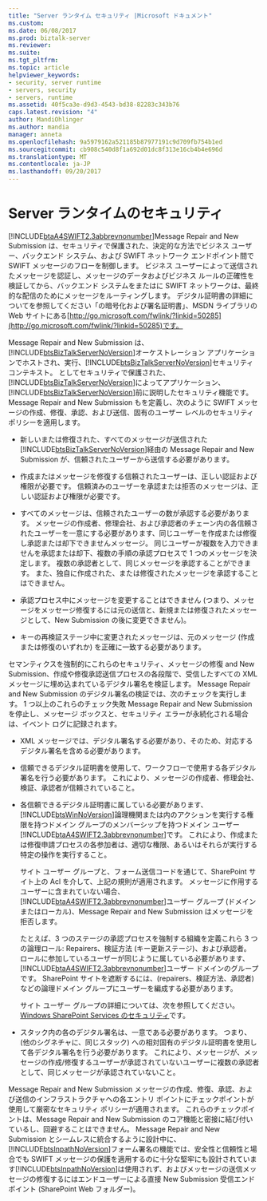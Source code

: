 ```yaml
---
title: "Server ランタイム セキュリティ |Microsoft ドキュメント"
ms.custom: 
ms.date: 06/08/2017
ms.prod: biztalk-server
ms.reviewer: 
ms.suite: 
ms.tgt_pltfrm: 
ms.topic: article
helpviewer_keywords:
- security, server runtime
- servers, security
- servers, runtime
ms.assetid: 40f5ca3e-d9d3-4543-bd38-82283c343b76
caps.latest.revision: "4"
author: MandiOhlinger
ms.author: mandia
manager: anneta
ms.openlocfilehash: 9a5979162a521185b87977191c9d709fb754b1ed
ms.sourcegitcommit: cb908c540d8f1a692d01dc8f313e16cb4b4e696d
ms.translationtype: MT
ms.contentlocale: ja-JP
ms.lasthandoff: 09/20/2017
---
```

# <a name="server-runtime-security"></a>Server ランタイムのセキュリティ
[!INCLUDE[btaA4SWIFT2.3abbrevnonumber](../../includes/btaa4swift2-3abbrevnonumber-md.md)]Message Repair and New Submission は、セキュリティで保護された、決定的な方法でビジネス ユーザー、バックエンド システム、および SWIFT ネットワーク エンドポイント間で SWIFT メッセージのフローを制御します。 ビジネス ユーザーによって送信されたメッセージを認証し、メッセージのデータおよびビジネス ルールの正確性を検証してから、バックエンド システムをまたはに SWIFT ネットワークは、最終的な配信のためにメッセージをルーティングします。 デジタル証明書の詳細についてを参照してください「の暗号化および署名証明書」、MSDN ライブラリの Web サイトにある[http://go.microsoft.com/fwlink/?linkid=50285](http://go.microsoft.com/fwlink/?linkid=50285)です。  
  
 Message Repair and New Submission は、[!INCLUDE[btsBizTalkServerNoVersion](../../includes/btsbiztalkservernoversion-md.md)]オーケストレーション アプリケーションでホストされ、実行、[!INCLUDE[btsBizTalkServerNoVersion](../../includes/btsbiztalkservernoversion-md.md)]セキュリティ コンテキスト。 としてセキュリティで保護された、[!INCLUDE[btsBizTalkServerNoVersion](../../includes/btsbiztalkservernoversion-md.md)]によってアプリケーション、[!INCLUDE[btsBizTalkServerNoVersion](../../includes/btsbiztalkservernoversion-md.md)]前に説明したセキュリティ機能です。 Message Repair and New Submission もを定義し、次のように SWIFT メッセージの作成、修復、承認、および送信、固有のユーザー レベルのセキュリティ ポリシーを適用します。  
  
-   新しいまたは修復された、すべてのメッセージが送信された[!INCLUDE[btsBizTalkServerNoVersion](../../includes/btsbiztalkservernoversion-md.md)]経由の Message Repair and New Submission が、信頼されたユーザーから送信する必要があります。  
  
-   作成またはメッセージを修復する信頼されたユーザーは、正しい認証および権限が必要です。 信頼済みのユーザーを承認または拒否のメッセージは、正しい認証および権限が必要です。  
  
-   すべてのメッセージは、信頼されたユーザーの数が承認する必要があります。 メッセージの作成者、修理会社、および承認者のチェーン内の各信頼されたユーザーを一意にする必要があります、同じユーザーを作成または修復し承認または却下できませんメッセージ。 同じユーザーが複数を入力できませんを承認または却下、複数の手順の承認プロセスで 1 つのメッセージを決定します。 複数の承認者として、同じメッセージを承認することができます。 また、独自に作成された、または修復されたメッセージを承認することはできません。  
  
-   承認プロセス中にメッセージを変更することはできません (つまり、メッセージをメッセージ修復するには元の送信と、新規または修復されたメッセージとして、New Submission の後に変更できません)。  
  
-   キーの再検証ステージ中に変更されたメッセージは、元のメッセージ (作成または修復のいずれか) を正確に一致する必要があります。  
  
 セマンティクスを強制的にこれらのセキュリティ、メッセージの修復 and New Submission、作成や修復承認送信プロセスの各段階で、受信したすべての XML メッセージに埋め込まれているデジタル署名を検証します。 Message Repair and New Submission のデジタル署名の検証では、次のチェックを実行します。 1 つ以上のこれらのチェック失敗 Message Repair and New Submission を停止し、メッセージ ボックスと、セキュリティ エラーが永続化される場合は、イベント ログに記録されます。  
  
-   XML メッセージでは、デジタル署名する必要があり、そのため、対応するデジタル署名を含める必要があります。  
  
-   信頼できるデジタル証明書を使用して、ワークフローで使用する各デジタル署名を行う必要があります。 これにより、メッセージの作成者、修理会社、検証、承認者が信頼されていること。  
  
-   各信頼できるデジタル証明書に属している必要があります、[!INCLUDE[btsWinNoVersion](../../includes/btswinnoversion-md.md)]論理機関または内のアクションを実行する権限を持つドメイン グループのメンバーシップを持つドメイン ユーザー[!INCLUDE[btaA4SWIFT2.3abbrevnonumber](../../includes/btaa4swift2-3abbrevnonumber-md.md)]です。 これにより、作成または修復申請プロセスの各参加者は、適切な権限、あるいはそれらが実行する特定の操作を実行すること。  
  
     サイト ユーザー グループと、フォーム送信コードを通じて、SharePoint サイト上の Acl を介して、上記の規則が適用されます。 メッセージに作用するユーザーに含まれていない場合、[!INCLUDE[btaA4SWIFT2.3abbrevnonumber](../../includes/btaa4swift2-3abbrevnonumber-md.md)]ユーザー グループ (ドメインまたはローカル)、Message Repair and New Submission はメッセージを拒否します。  
  
     たとえば、3 つのステージの承認プロセスを強制する組織を定義これら 3 つの論理ロール: Repairers、検証方法 (キー更新ステージ)、および承認者。 ロールに参加しているユーザーが同じように属している必要があります、[!INCLUDE[btaA4SWIFT2.3abbrevnonumber](../../includes/btaa4swift2-3abbrevnonumber-md.md)]ユーザー ドメインのグループです。 SharePoint サイトを遮断するには、(repairers、検証方法、承認者) などの論理ドメイン グループにユーザーを編成する必要があります。  
  
     サイト ユーザー グループの詳細については、次を参照してください。 [Windows SharePoint Services のセキュリティ](../../adapters-and-accelerators/accelerator-swift/windows-sharepoint-services-security.md)です。  
  
-   スタック内の各のデジタル署名は、一意である必要があります。 つまり、(他のシグネチャに、同じスタック) への相対固有のデジタル証明書を使用して各デジタル署名を行う必要があります。 これにより、メッセージが、メッセージの作成/修復するユーザーが承認されていないユーザーに複数の承認者として、同じメッセージが承認されていないこと。  
  
 Message Repair and New Submission メッセージの作成、修復、承認、および送信のインフラストラクチャへの各エントリ ポイントにチェックポイントが使用して厳密なセキュリティ ポリシーが適用されます。 これらのチェックポイントは、Message Repair and New Submission のコア機能と密接に結び付いているし、回避することはできません。 Message Repair and New Submission とシームレスに統合するように設計中に、[!INCLUDE[btsInpathNoVersion](../../includes/btsinpathnoversion-md.md)]フォーム署名の機能では、安全性と信頼性と場合でも SWIFT メッセージの保護を適用するのに十分な堅牢にも設計されています[!INCLUDE[btsInpathNoVersion](../../includes/btsinpathnoversion-md.md)]は使用されず、およびメッセージの送信メッセージの修復するにはエンドユーザーによる直接 New Submission 受信エンドポイント (SharePoint Web フォルダー)。